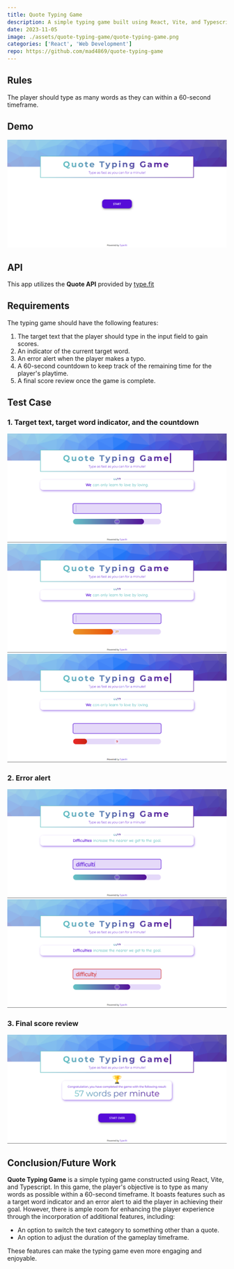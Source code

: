 ```yaml
---
title: Quote Typing Game
description: A simple typing game built using React, Vite, and Typescript.
date: 2023-11-05
image: ./assets/quote-typing-game/quote-typing-game.png
categories: ['React', 'Web Development']
repo: https://github.com/mad4869/quote-typing-game
---
```


## Rules

The player should type as many words as they can within a 60-second timeframe.

## Demo

![Welcome screen](./assets/quote-typing-game/initial.png)

## API

This app utilizes the __Quote API__ provided by [type.fit](https://type.fit/)

## Requirements

The typing game should have the following features:

1. The target text that the player should type in the input field to gain scores.
2. An indicator of the current target word.
3. An error alert when the player makes a typo.
4. A 60-second countdown to keep track of the remaining time for the player's playtime.
5. A final score review once the game is complete.

## Test Case

### 1. Target text, target word indicator, and the countdown

![Countdown safe indicator](./assets/quote-typing-game/safe-count.png)
![Countdown caution indicator](./assets/quote-typing-game/caution-count.png)
![Countdown danger indicator](./assets/quote-typing-game/danger-count.png)

### 2. Error alert

![No alert when there is no typo](./assets/quote-typing-game/not-typo.png)
![Error alert when a typo is detected](./assets/quote-typing-game/typo.png)

### 3. Final score review

![Final score review](./assets/quote-typing-game/review.png)

## Conclusion/Future Work

__Quote Typing Game__ is a simple typing game constructed using React, Vite, and Typescript. In this game, the player's objective is to type as many words as possible within a 60-second timeframe. It boasts features such as a target word indicator and an error alert to aid the player in achieving their goal. However, there is ample room for enhancing the player experience through the incorporation of additional features, including:

- An option to switch the text category to something other than a quote.
- An option to adjust the duration of the gameplay timeframe.

These features can make the typing game even more engaging and enjoyable.
